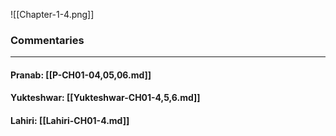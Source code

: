 ![[Chapter-1-4.png]]

### Commentaries

---

#### Pranab: [[P-CH01-04,05,06.md]]

#### Yukteshwar: [[Yukteshwar-CH01-4,5,6.md]]

#### Lahiri: [[Lahiri-CH01-4.md]]

